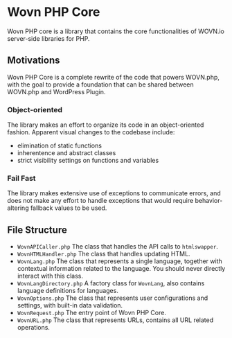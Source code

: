 # Wovn PHP Core

Wovn PHP core is a library that contains the core functionalities of WOVN.io server-side libraries for PHP.

## Motivations

Wovn PHP Core is a complete rewrite of the code that powers WOVN.php, with the goal to provide a foundation that can be shared between WOVN.php and WordPress Plugin. 

### Object-oriented

The library makes an effort to organize its code in an object-oriented fashion. Apparent visual changes to the codebase include:

- elimination of static functions
- inherentence and abstract classes
- strict visibility settings on functions and variables

### Fail Fast

The library makes extensive use of exceptions to communicate errors, and does not make any effort to handle exceptions that would require behavior-altering fallback values to be used.

## File Structure

- `WovnAPICaller.php` The class that handles the API calls to `htmlswapper`.
- `WovnHTMLHandler.php` The class that handles updating HTML.
- `WovnLang.php` The class that represents a single language, together with contextual information related to the language. You should never directly interact with this class.
- `WovnLangDirectory.php` A factory class for `WovnLang`, also contains language definitions for languages. 
- `WovnOptions.php` The class that represents user configurations and settings, with built-in data validation.
- `WovnRequest.php` The entry point of Wovn PHP Core.
- `WovnURL.php` The class that represents URLs, contains all URL related operations.